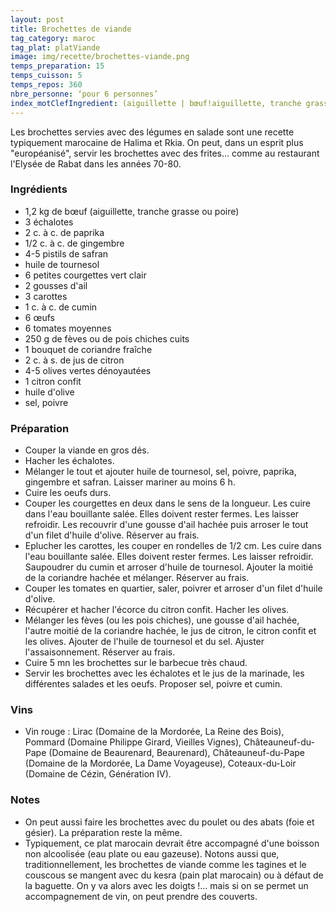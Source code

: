 ```yaml
---
layout: post
title: Brochettes de viande
tag_category: maroc
tag_plat: platViande
image: img/recette/brochettes-viande.png
temps_preparation: 15
temps_cuisson: 5
temps_repos: 360
nbre_personne: ‘pour 6 personnes’
index_motClefIngredient: (aiguillette | bœuf!aiguillette, tranche grasse | bœuf!tranche grasse, poire | bœuf!poire, paprika, gingembre, safran, courgette, carotte, cumin, pois chiche, coriandre, olive verte, citron confit, œuf, tomate
---
```

Les brochettes servies avec des légumes en salade sont une recette typiquement marocaine de Halima et Rkia. On peut, dans un esprit plus "européanisé", servir les brochettes avec des frites… comme au restaurant l'Elysée de Rabat dans les années 70-80.

### Ingrédients
* 1,2 kg de bœuf (aiguillette, tranche grasse ou poire)
* 3 échalotes
* 2 c. à c. de paprika
* 1/2 c. à c. de gingembre
* 4-5 pistils de safran
* huile de tournesol
* 6 petites courgettes vert clair
* 2 gousses d'ail
* 3 carottes
* 1 c. à c. de cumin
* 6 œufs
* 6 tomates moyennes
* 250 g de fèves ou de pois chiches cuits
* 1 bouquet de coriandre fraîche
* 2 c. à s. de jus de citron
* 4-5 olives vertes dénoyautées
* 1 citron confit
* huile d'olive
* sel, poivre

### Préparation
* Couper la viande en gros dés.
* Hacher les échalotes.
* Mélanger le tout et ajouter huile de tournesol, sel, poivre, paprika, gingembre et safran. Laisser mariner au moins 6 h.
* Cuire les oeufs durs.
* Couper les courgettes en deux dans le sens de la longueur. Les cuire dans l'eau bouillante salée. Elles doivent rester fermes. Les laisser refroidir. Les recouvrir d'une gousse d'ail hachée puis arroser le tout d'un filet d'huile d'olive. Réserver au frais.
* Eplucher les carottes, les couper en rondelles de 1/2 cm. Les cuire dans l'eau bouillante salée. Elles doivent rester fermes. Les laisser refroidir. Saupoudrer du cumin et arroser d'huile de tournesol. Ajouter la moitié de la coriandre hachée et mélanger. Réserver au frais.
* Couper les tomates en quartier, saler, poivrer et arroser d'un filet d'huile d'olive.
* Récupérer et hacher l'écorce du citron confit. Hacher les olives.
* Mélanger les fèves (ou les pois chiches), une gousse d'ail hachée, l'autre moitié de la coriandre hachée, le jus de citron, le citron confit et les olives. Ajouter de l'huile de tournesol et du sel. Ajuster l'assaisonnement. Réserver au frais.
* Cuire 5 mn les brochettes sur le barbecue très chaud.
* Servir les brochettes avec les échalotes et le jus de la marinade, les différentes salades et les oeufs. Proposer sel, poivre et cumin.

### Vins
* Vin rouge : Lirac (Domaine de la Mordorée, La Reine des Bois), Pommard (Domaine Philippe Girard, Vieilles Vignes), Châteauneuf-du-Pape (Domaine de Beaurenard, Beaurenard), Châteauneuf-du-Pape (Domaine de la Mordorée, La Dame Voyageuse), Coteaux-du-Loir (Domaine de Cézin, Génération IV).

### Notes
* On peut aussi faire les brochettes avec du poulet ou des abats (foie et gésier). La préparation reste la même.
* Typiquement, ce plat marocain devrait être accompagné d'une boisson non alcoolisée (eau plate ou eau gazeuse). Notons aussi que, traditionnellement, les brochettes de viande comme les tagines et le couscous se mangent avec du kesra (pain plat marocain) ou à défaut de la baguette. On y va alors avec les doigts !… mais si on se permet un accompagnement de vin, on peut prendre des couverts.
